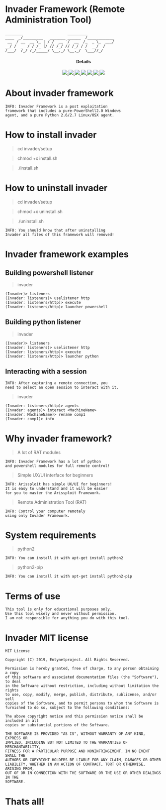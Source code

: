 # Invader Framework (Remote Administration Tool)
        
    ________                    _________           
    ____  _/_________   _______ ______  /____________   
     __  / __  __ \_ | / /  __ `/  __  /_  _ \_  ___/    
    __/ /  _  / / /_ |/ // /_/ // /_/ / /  __/  /        
    /___/  /_/ /_/_____/ \__,_/ \__,_/  \___//_/     

</a>
<h4 align="center">Details</h4>                
<p align="center">
  <a href="http://entynetproject.simplesite.com/">
    <img src="https://img.shields.io/badge/entynetproject-Ivan%20Nikolsky-blue.svg">
  </a> 
  <a href="https://github.com/entynetproject/invader/releases">
    <img src="https://img.shields.io/github/release/entynetproject/invader.svg">
  </a>
  <a href="https://ru.m.wikipedia.org/wiki/python">
    <img src="https://img.shields.io/badge/language-python-blue.svg">
 </a>
  <a href="https://github.com/entynetproject/invader">
    <img src="https://img.shields.io/badge/tool-RAT-red.svg">
 </a>
  <a href="https://github.com/entynetproject/invader/issues?q=is%3Aissue+is%3Aclosed">
      <img src="https://img.shields.io/github/issues/entynetproject/invader.svg">
  </a>
  <a href="https://github.com/entynetproject/invader/wiki">
      <img src="https://img.shields.io/badge/wiki%20-invader-lightgrey.svg">
 </a>
  <a href="https://mobile.twitter.com/entynetproject">
    <img src="https://img.shields.io/badge/twitter-entynetproject-blue.svg">
 </a>
</p>


# About invader framework

    INFO: Invader Framework is a post exploitation 
    framework that includes a pure-PowerShell2.0 Windows 
    agent, and a pure Python 2.6/2.7 Linux/OSX agent.

# How to install invader

> cd invader/setup

> chmod +x install.sh

> ./install.sh

# How to uninstall invader

> cd invader/setup

> chmod +x uninstall.sh

> ./uninstall.sh

    INFO: You should know that after uninstalling 
    Invader all files of this framework will removed!

# Invader framework examples

## Building powershell listener

> invader

    (Invader)> listeners
    (Invader: listeners)> uselistener http
    (Invader: listeners/http)> execute
    (Invader: listeners/http)> launcher powershell
    
## Building python listener

> invader

    (Invader)> listeners
    (Invader: listeners)> uselistener http
    (Invader: listeners/http)> execute
    (Invader: listeners/http)> launcher python

## Interacting with a session

    INFO: After capturing a remote connection, you 
    need to select an open session to interact with it.

> invader 

    (Invader: listeners/http)> agents
    (Invader: agents)> interact <MachineName>
    (Invader: MachineName)> rename comp1
    (Invader: comp1)> info

# Why invader framework?

> A lot of RAT modules

    INFO: Invader Framework has a lot of python 
    and powershell modules for full remote control!
    
> Simple UX/UI interface for beginners

    INFO: Arissploit has simple UX/UI for beginners!
    It is easy to understand and it will be easier 
    for you to master the Arissploit Framework.
    
> Remote Administration Tool (RAT)

    INFO: Control your computer remotely 
    using only Invader Framework.
    
# System requirements

> python2

    INFO: You can install it with apt-get install python2

> python2-pip

    INFO: You can install it with apt-get install python2-pip

# Terms of use

    This tool is only for educational purposes only.
    Use this tool wisely and never without permission.
    I am not responsible for anything you do with this tool.

# Invader MIT license

    MIT License

    Copyright (C) 2019, Entynetproject. All Rights Reserved.

    Permission is hereby granted, free of charge, to any person obtaining a copy
    of this software and associated documentation files (the "Software"), to deal
    in the Software without restriction, including without limitation the rights
    to use, copy, modify, merge, publish, distribute, sublicense, and/or sell
    copies of the Software, and to permit persons to whom the Software is
    furnished to do so, subject to the following conditions:

    The above copyright notice and this permission notice shall be included in all
    copies or substantial portions of the Software.

    THE SOFTWARE IS PROVIDED "AS IS", WITHOUT WARRANTY OF ANY KIND, EXPRESS OR
    IMPLIED, INCLUDING BUT NOT LIMITED TO THE WARRANTIES OF MERCHANTABILITY,
    FITNESS FOR A PARTICULAR PURPOSE AND NONINFRINGEMENT. IN NO EVENT SHALL THE
    AUTHORS OR COPYRIGHT HOLDERS BE LIABLE FOR ANY CLAIM, DAMAGES OR OTHER
    LIABILITY, WHETHER IN AN ACTION OF CONTRACT, TORT OR OTHERWISE, ARISING FROM,
    OUT OF OR IN CONNECTION WITH THE SOFTWARE OR THE USE OR OTHER DEALINGS IN THE
    SOFTWARE.

# Thats all!
